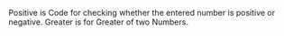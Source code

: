 Positive is Code for checking whether the entered number is positive or negative.
Greater is for Greater of two Numbers.
